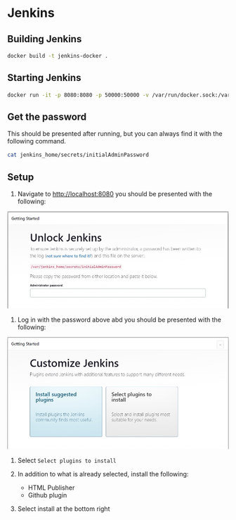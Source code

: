 # Jenkins

## Building Jenkins

```bash
docker build -t jenkins-docker .
```

## Starting Jenkins

```bash
docker run -it -p 8080:8080 -p 50000:50000 -v /var/run/docker.sock:/var/run/docker.sock -v $(pwd)/jenkins_home:/var/jenkins_home jenkins-docker
```

## Get the password

This should be presented after running, but you can always find it with the following command.

```bash
cat jenkins_home/secrets/initialAdminPassword
```

## Setup

1. Navigate to [http://localhost:8080](http://localhost:8080) you should be presented with the following:

![Unlock](images/unlock.jpg)

1. Log in with the password above abd you should be presented with the following:

![Plugins](images/plugins.jpg)

1. Select `Select plugins to install`

1. In addition to what is already selected, install the following:
    - HTML Publisher
    - Github plugin

1. Select install at the bottom right
